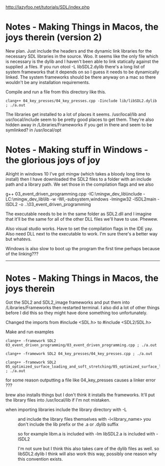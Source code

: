 http://lazyfoo.net/tutorials/SDL/index.php

# Notes - Making Things in Macos, the joys therein (version 2)

New plan.  Just include the headers and the dynamic link libraries for the necessary SDL libraries
in the source. Woo. It seems like the only file which is necessary is the dylib and I haven't been able to link statically against the supplied .a files.  If you run otool -L libSDL2.dylib there's a long list of system frameworks that it depends on so I guess it needs to be dynamically linked.  The system frameworks should be there anyway on a mac so there wouldn't be any installation requirements.

Compile and run a file from this directory like this.

    clang++ 04_key_presses/04_key_presses.cpp -Iinclude lib/libSDL2.dylib ; ./a.out


The libraries get installed to a lot of places it seems. /usr/local/lib and usr/local/include seem to be pretty good places to get them.  They're also hidden away in /Libraries/Frameworks if you get in there and seem to be symlinked? in /usr/local/opt



# Notes - Making stuff in Windows - the glorious joys of joy

Alright in windows 10 I've got mingw (which takes a bloody long time to install) then I have downloaded the SDL2 files to a folder with an include path and a library path.  We set those in the compilation flags and we also

g++ 03_event_driven_programming.cpp -IC:\mingw_dev_lib\include -LC:\mingw_dev_lib\lib -w -Wl,-subsystem,windows -lmingw32 -lSDL2main -lSDL2 -o ..\03_event_driven_programming

The executable needs to be in the same folder as SDL2.dll and I imagine that it'll be the same for all of the other DLL files we'll have to use.  Phewew.

Also visual studio works.  Have to set the compilation flags in the IDE yay.  Also need DLL next to the executable to work.  I'm sure there's a better way but whatevs.

Windows is also slow to boot up the program the first time perhaps because of the linking???


-----------------------------------

# Notes - Making Things in Macos, the joys therein

Got the SDL2 and SDL2_image frameworks and put them into /Libraries/Frameworks then restarted terminal.  I also did a lot of other things before I did this so they might have done something too unfortunately.

Changed the imports from #include <SDL.h> to #include <SDL2/SDL.h>

Make and run examples

    clang++ -framework SDL2 03_event_driven_programming/03_event_driven_programming.cpp ; ./a.out

    clang++ -framework SDL2 04_key_presses/04_key_presses.cpp ; ./a.out

    clang++ -framework SDL2 05_optimized_surface_loading_and_soft_stretching/05_optimized_surface_loading_and_soft_stretching.cpp ; ./a.out



for some reason outputting a file like 04_key_presses causes a linker error ???

brew also installs things but I don't think it installs the frameworks.  It'll put the library files into /usr/local/lib if I'm not mistaken.  

when importing libraries include the library directory with -L<dir> and include the library files themselves with -l<library_name>
you don't include the lib prefix or the .a or .dylib suffix

so for example 
libm.a is included with -lm
libSDL2.a is included with -lSDL2

I'm not sure but I think this also takes care of the dylib files as well.
so libSDL2.dylib I think will also work this way, possibly one reason why this convention exists.

